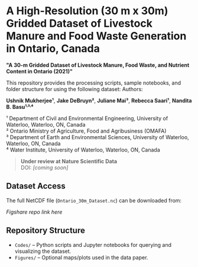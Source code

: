 # A High-Resolution (30 m x 30m) Gridded Dataset of Livestock Manure and Food Waste Generation in Ontario, Canada

**"A 30-m Gridded Dataset of Livestock Manure, Food Waste, and Nutrient Content in Ontario (2021)"**

This repository provides the processing scripts, sample notebooks, and folder structure for using the following dataset:
Authors:

**Ushnik Mukherjee¹**, **Jake DeBruyn²**, **Juliane Mai³**, **Rebecca Saari¹**, **Nandita B. Basu¹˒³˒⁴**

¹ Department of Civil and Environmental Engineering, University of Waterloo, Waterloo, ON, Canada  
² Ontario Ministry of Agriculture, Food and Agribusiness (OMAFA)  
³ Department of Earth and Environmental Sciences, University of Waterloo, Waterloo, ON, Canada  
⁴ Water Institute, University of Waterloo, Waterloo, ON, Canada
  


> **Under review at Nature Scientific Data**  
DOI: *[coming soon]*

## Dataset Access

The full NetCDF file (`Ontario_30m_Dataset.nc`) can be downloaded from:

*Figshare repo link here*

## Repository Structure

- `Codes/` – Python scripts and Jupyter notebooks for querying and visualizing the dataset.
- `Figures/` – Optional maps/plots used in the data paper.

